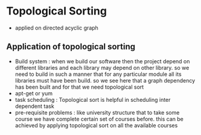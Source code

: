 # Topological Sorting

- applied on directed acyclic graph




## Application of topological sorting

- Build system : when we build our software then the project depend on different libraries and each library may depend on other library. so we need to build in such a manner that for any particular module all its libraries must have been build. so we see here that a graph dependency has been built and for that we need topological sort
- apt-get or yum 
- task scheduling : Topological sort is helpful in scheduling inter dependent task
- pre-requisite problems : like university structure that to take some course we have complete certain set of courses before. this can be achieved by applying topological sort on all the available courses